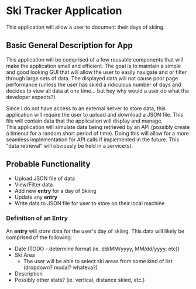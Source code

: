 # Ski Tracker Application

This application will allow a user to document their days of skiing.

## Basic General Description for App

This application will be comprised of a few reusable components that will make the application small and efficient. The goal is to maintain a simple and good looking GUI that will allow the user to easily navigate and or filter through large sets of data. The displayed data will not cause poor page performance (unless the user has skied a ridiculous number of days and decides to view all data at one time... but hey why would a user do what the developer expects?).

Since I do not have access to an external server to store data, this application will require the user to upload and download a JSON file. This file will contain data that the application will display and manage.  
This application will simulate data being retrieved by an API (possibly create a timeout for a random short period of time). Doing this will allow for a more seamless implementation for API calls if implemented in the future. This "data retrieval" will obviously be held in a service(s).

## Probable Functionality

* Upload JSON file of data
* View/Filter data
* Add new **entry** for a day of Skiing
* Update any **entry**
* Write data to JSON file for user to store on their local machine

### Definition of an Entry

An **entry** will store data for the user's day of skiing. This data will likely be comprised of the following:

* Date (TODO - determine format (ie. dd/MM/yyyy, MM/dd/yyyy, etc))
* Ski Area
  * The user will be able to select ski areas from some kind of list (dropdown? modal? whateva?)
* Description
* Possibly other stats? (ie. vertical, distance skied, etc.)
